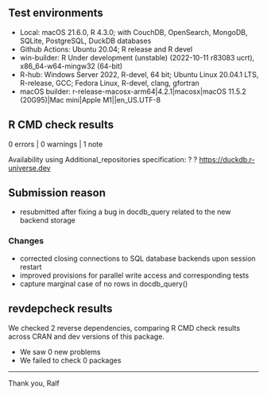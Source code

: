 ## Test environments

* Local: macOS 21.6.0, R 4.3.0; with CouchDB, OpenSearch, MongoDB, SQLite, PostgreSQL, DuckDB databases
* Github Actions: Ubuntu 20.04; R release and R devel
* win-builder: R Under development (unstable) (2022-10-11 r83083 ucrt), x86_64-w64-mingw32 (64-bit)
* R-hub: Windows Server 2022, R-devel, 64 bit; Ubuntu Linux 20.04.1 LTS, R-release, GCC; Fedora Linux, R-devel, clang, gfortran
* macOS builder: r-release-macosx-arm64|4.2.1|macosx|macOS 11.5.2 (20G95)|Mac mini|Apple M1||en_US.UTF-8

## R CMD check results

0 errors | 0 warnings | 1 note

Availability using Additional_repositories specification:
  ?   ?   https://duckdb.r-universe.dev

## Submission reason

 * resubmitted after fixing a bug in docdb_query related to the new backend storage

### Changes

 * corrected closing connections to SQL database backends upon session restart
 * improved provisions for parallel write access and corresponding tests
 * capture marginal case of no rows in docdb_query()

## revdepcheck results

We checked 2 reverse dependencies, comparing R CMD check results across CRAN and dev versions of this package.

 * We saw 0 new problems
 * We failed to check 0 packages

--------

Thank you,
Ralf
